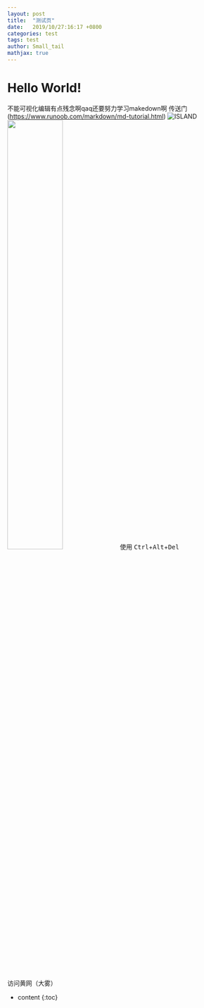 ```yaml
---
layout: post
title:  "测试页"
date:   2019/10/27:16:17 +0800
categories: test
tags: test
author: Small_tail
mathjax: true
---
```

# Hello World! 
不能可视化编辑有点残念啊qaq还要努力学习makedown啊
传送门(https://www.runoob.com/markdown/md-tutorial.html)
![ISLAND](https://i.loli.net/2019/10/03/AMaJDk6sXqiHIBY.jpg)
<img src="https://i.loli.net/2019/10/03/AMaJDk6sXqiHIBY.jpg" width="50%">
使用 <kbd>Ctrl</kbd>+<kbd>Alt</kbd>+<kbd>Del</kbd> 访问黄网（大雾）
* content
{:toc}
